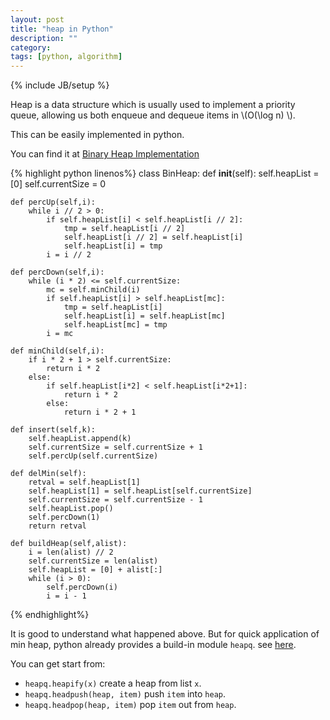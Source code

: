 ```yaml
---
layout: post
title: "heap in Python"
description: ""
category: 
tags: [python, algorithm]
---
```

{% include JB/setup %}

Heap is a data structure which is usually used to implement a priority queue, allowing us both enqueue and dequeue items in \\(O(\log n) \\).

This can be easily implemented in python.

You can find it at [Binary Heap Implementation](http://interactivepython.org/runestone/static/pythonds/Trees/BinaryHeapImplementation.html)

{% highlight python linenos%}
class BinHeap:
    def __init__(self):
        self.heapList = [0]
        self.currentSize = 0

	def percUp(self,i):
		while i // 2 > 0:
			if self.heapList[i] < self.heapList[i // 2]:
				tmp = self.heapList[i // 2]
				self.heapList[i // 2] = self.heapList[i]
				self.heapList[i] = tmp
			i = i // 2
			
	def percDown(self,i):
	    while (i * 2) <= self.currentSize:
	        mc = self.minChild(i)
    	    if self.heapList[i] > self.heapList[mc]:
        	    tmp = self.heapList[i]
            	self.heapList[i] = self.heapList[mc]
            	self.heapList[mc] = tmp
        	i = mc

	def minChild(self,i):
	    if i * 2 + 1 > self.currentSize:
	        return i * 2
	    else:
	    	if self.heapList[i*2] < self.heapList[i*2+1]:
	        	return i * 2
        	else:
        		return i * 2 + 1

	def insert(self,k):
	    self.heapList.append(k)
	    self.currentSize = self.currentSize + 1
	    self.percUp(self.currentSize)    
	
	def delMin(self):
    	retval = self.heapList[1]
    	self.heapList[1] = self.heapList[self.currentSize]
    	self.currentSize = self.currentSize - 1
    	self.heapList.pop()
    	self.percDown(1)
    	return retval
    	
	def buildHeap(self,alist):
    	i = len(alist) // 2
    	self.currentSize = len(alist)
    	self.heapList = [0] + alist[:]
    	while (i > 0):
        	self.percDown(i)
        	i = i - 1 		  		
{% endhighlight%}

It is good to understand what happened above. But for quick application of min heap, python already provides a build-in module ```heapq```. see [here](https://docs.python.org/2/library/heapq.html).

You can get start from:

* ```heapq.heapify(x)``` create a heap from list ```x```.
* ```heapq.headpush(heap, item)``` push ```item``` into ```heap```.
* ```heapq.headpop(heap, item)``` pop ```item``` out from ```heap```.



